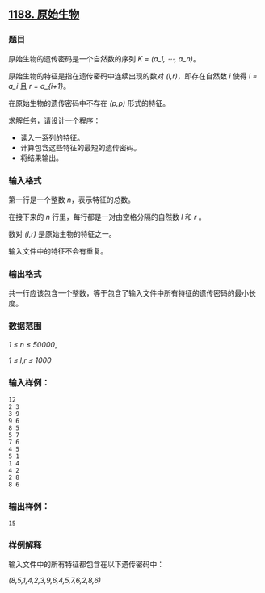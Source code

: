## [1188. 原始生物](https://www.acwing.com/problem/content/1190/)

### 题目

原始生物的遗传密码是一个自然数的序列 *K = (a_1, ⋯, a_n)*。

原始生物的特征是指在遗传密码中连续出现的数对 *(l,r)*，即存在自然数 *i* 使得 *l = a_i* 且 *r = a_{i+1}*。

在原始生物的遗传密码中不存在 *(p,p)* 形式的特征。

求解任务，请设计一个程序：

- 读入一系列的特征。
- 计算包含这些特征的最短的遗传密码。
- 将结果输出。

### 输入格式

第一行是一个整数 *n*，表示特征的总数。

在接下来的 *n* 行里，每行都是一对由空格分隔的自然数 *l* 和 *r* 。

数对 *(l,r)* 是原始生物的特征之一。

输入文件中的特征不会有重复。

### 输出格式

共一行应该包含一个整数，等于包含了输入文件中所有特征的遗传密码的最小长度。

### 数据范围

*1 ≤ n ≤ 50000*,

*1 ≤ l,r ≤ 1000*

### 输入样例：

```
12
2 3
3 9
9 6
8 5
5 7
7 6
4 5
5 1
1 4
4 2
2 8
8 6
```

### 输出样例：

```
15
```

### 样例解释

输入文件中的所有特征都包含在以下遗传密码中：

*(8,5,1,4,2,3,9,6,4,5,7,6,2,8,6)*
